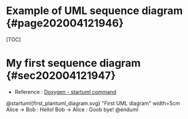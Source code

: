 # Example of UML sequence diagram {#page202004121946}
[TOC]

# My first sequence diagram {#sec202004121947}

- Reference : [Doxygen - startuml command](http://www.doxygen.nl/manual/commands.html#cmdstartuml)

@startuml{first_plantuml_diagram.svg} "First UML diagram" width=5cm
Alice -> Bob : Hello!
Bob -> Alice : Goob bye!
@enduml